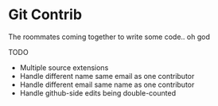 Git Contrib
===========

The roommates coming together to write some code.. oh god

TODO

* Multiple source extensions
* Handle different name same email as one contributor
* Handle different email same name as one contributor
* Handle github-side edits being double-counted
